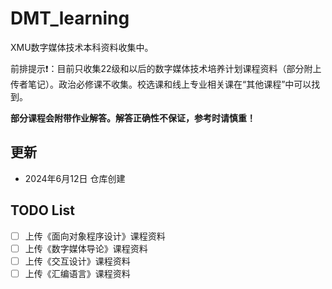 # DMT_learning
XMU数字媒体技术本科资料收集中。

前排提示:exclamation:：目前只收集22级和以后的数字媒体技术培养计划课程资料（部分附上传者笔记）。政治必修课不收集。校选课和线上专业相关课在“其他课程”中可以找到。

<b>部分课程会附带作业解答。解答正确性不保证，参考时请慎重！</b>

## 更新
- 2024年6月12日  仓库创建



## TODO List
- [ ] 上传《面向对象程序设计》课程资料 
- [ ] 上传《数字媒体导论》课程资料
- [ ] 上传《交互设计》课程资料
- [ ] 上传《汇编语言》课程资料
